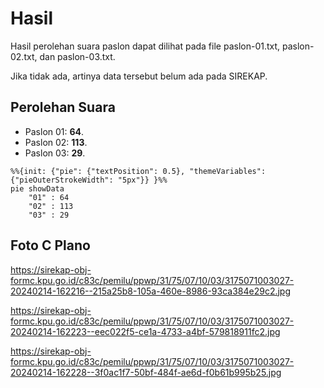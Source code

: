 # Hasil

Hasil perolehan suara paslon dapat dilihat pada file paslon-01.txt, paslon-02.txt, dan paslon-03.txt.

Jika tidak ada, artinya data tersebut belum ada pada SIREKAP.

## Perolehan Suara

 * Paslon 01: **64**.
 * Paslon 02: **113**.
 * Paslon 03: **29**.

```mermaid
%%{init: {"pie": {"textPosition": 0.5}, "themeVariables": {"pieOuterStrokeWidth": "5px"}} }%%
pie showData
    "01" : 64
    "02" : 113
    "03" : 29
```
## Foto C Plano

https://sirekap-obj-formc.kpu.go.id/c83c/pemilu/ppwp/31/75/07/10/03/3175071003027-20240214-162216--215a25b8-105a-460e-8986-93ca384e29c2.jpg

https://sirekap-obj-formc.kpu.go.id/c83c/pemilu/ppwp/31/75/07/10/03/3175071003027-20240214-162223--eec022f5-ce1a-4733-a4bf-579818911fc2.jpg

https://sirekap-obj-formc.kpu.go.id/c83c/pemilu/ppwp/31/75/07/10/03/3175071003027-20240214-162228--3f0ac1f7-50bf-484f-ae6d-f0b61b995b25.jpg
